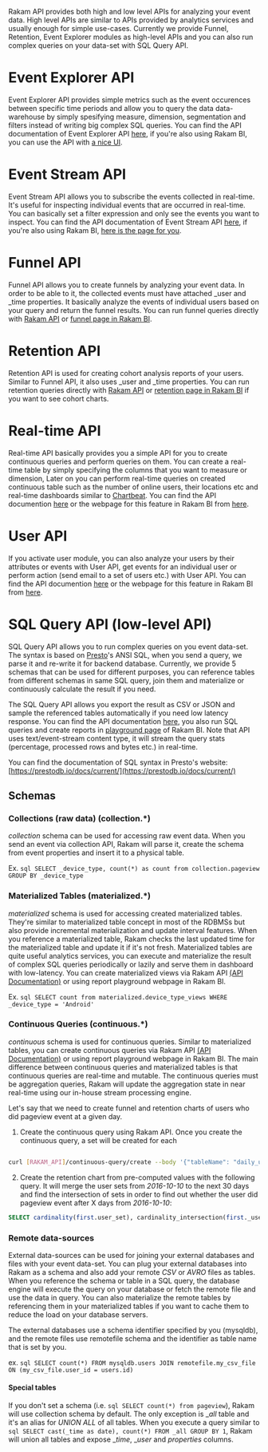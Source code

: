 Rakam API provides both high and low level APIs for analyzing your event data. 
High level APIs are similar to APIs provided by analytics services and usually enough for simple use-cases.
Currently we provide Funnel, Retention, Event Explorer modules as high-level APIs and you can also run complex queries on your data-set with SQL Query API.

# Event Explorer API

Event Explorer API provides simple metrics such as the event occurences between specific time periods and allow you to query the data data-warehouse by simply spesifying measure, dimension, segmentation and filters instead of writing big complex SQL queries. You can find the API documentation of Event Explorer API [here](https://api.rakam.io/#event-explorer), if you're also using Rakam BI, you can use the API with [a nice UI](https://app.rakam.io/event-explorer). 

# Event Stream API

Event Stream API allows you to subscribe the events collected in real-time. It's useful for inspecting individual events that are occurred in real-time. You can basically set a filter expression and only see the events you want to inspect. You can find the API documentation of Event Stream API [here](https://api.rakam.io/#event-stream), if you're also using Rakam BI, [here is the page for you](https://app.rakam.io/stream).

# Funnel API

Funnel API allows you to create funnels by analyzing your event data. 
In order to be able to it, the collected events must have attached _user and _time properties.
It basically analyze the events of individual users based on your query and return the funnel results. 
You can run funnel queries directly with [Rakam API](https://api.rakam.io/#funnel) or [funnel page in Rakam BI](https://app.rakam.io/funnel).

# Retention API

Retention API is used for creating cohort analysis reports of your users. Similar to Funnel API, it also uses _user and _time properties. You can run retention queries directly with [Rakam API](https://api.rakam.io/#retention) or [retention page in Rakam BI](https://app.rakam.io/retention) if you want to see cohort charts. 

# Real-time API

Real-time API basically provides you a simple API for you to create continuous queries and perform queries on them. You can create a real-time table by simply specifying the columns that you want to measure or dimension, Later on you can perform real-time queries on created continuous table such as the number of online users, their locations etc and real-time dashboards similar to [Chartbeat](https://chartbeat.com). You can find the API documention [here](https://api.rakam.io/#realtime) or the webpage for this feature in Rakam BI from [here](https://app.rakam.io/real-time).

# User API

If you activate user module, you can also analyze your users by their attributes or events with User API, get events for an individual user or perform action (send email to a set of users etc.) with User API. You can find the API documention [here](https://api.rakam.io/#user) or the webpage for this feature in Rakam BI from [here](https://app.rakam.io/people).

# SQL Query API (low-level API)

SQL Query API allows you to run complex queries on you event data-set. The syntax is based on [Presto](https://prestodb.io)'s ANSI SQL, when you send a query, we parse it and re-write it for backend database. Currently, we provide 5 schemas that can be used for different purposes, you can reference tables from different schemas in same SQL query, join them and materialize or continuously calculate the result if you need.

The SQL Query API allows you export the result as CSV or JSON and sample the referenced tables automatically if you need low latency response. You can find the API documentation [here](https://api.rakam.io/#execute-query-on-event-data-set), you also run SQL queries and create reports in [playground page](https://app.rakam.io/report-playground) of Rakam BI. Note that API uses text/event-stream content type, it will stream the query stats (percentage, processed rows and bytes etc.) in real-time.

You can find the documentation of SQL syntax in Presto's website: [https://prestodb.io/docs/current/](https://prestodb.io/docs/current/)

## Schemas

### Collections (raw data) (collection.*)
*collection* schema can be used for accessing raw event data. When you send an event via collection API, Rakam will parse it, create the schema from event properties and insert it to a physical table.

Ex. ```sql SELECT _device_type, count(*) as count from collection.pageview GROUP BY _device_type```

### Materialized Tables (materialized.*)
*materialized* schema is used for accessing created materialized tables. They're similar to materialized table concept in most of the RDBMSs but also provide incremental materialization and update interval features. When you reference a materialized table, Rakam checks the last updated time for the materialized table and update it if it's not fresh. Materialized tables are quite useful analytics services, you can execute and materialize the result of complex SQL queries periodically or lazily and serve them in dashboard with low-latency. You can create materialized views via Rakam API [(API Documentation)](https://api.rakam.io/#materialized-view) or using report playground webpage in Rakam BI.

Ex. ```sql SELECT count from materialized.device_type_views WHERE _device_type = 'Android'```

### Continuous Queries (continuous.*)
*continuous* schema is used for continuous queries. Similar to materialized tables, you can create continuous queries via Rakam API [(API Documentation)](https://api.rakam.io/#continuous-query) or using report playground webpage in Rakam BI. The main difference between continuous queries and materialized tables is that continuous queries are real-time and mutable. The continuous queries must be aggregation queries, Rakam will update the aggregation state in near real-time using our in-house stream processing engine.

Let's say that we need to create funnel and retention charts of users who did pageview event at a given day.

1. Create the continuous query using Rakam API. Once you create the continuous query, a set will be created for each 

```bash

curl [RAKAM_API]/continuous-query/create --body '{"tableName": "daily_users_who_viewed_page", "query": "SELECT cast(_time as date) day, set(_user) as user_set FROM pageviews GROUP BY day"}'

```

2. Create the retention chart from pre-computed values with the following query. It will merge the user sets from _2016-10-10_ to the next 30 days and find the intersection of sets in order to find out whether the user did pageview event after X days from _2016-10-10_:

```sql
SELECT cardinality(first.user_set), cardinality_intersection(first._user_set, second._user_set) FROM continuous.daily_users_who_viewed_page first JOIN continuous.daily_users_who_viewed_page second ON (first.day + INTERVAL '30' day < second.day) WHERE first.day = date '2016-10-10'
```

### Remote data-sources

External data-sources can be used for joining your external databases and files with your event data-set. You can plug your external databases into Rakam as a schema and also add your remote _CSV_ or _AVRO_ files as tables. When you reference the schema or table in a SQL query, the database engine will execute the query on your database or fetch the remote file and use the data in query. You can also materialize the remote tables by referencing them in your materialized tables if you want to cache them to reduce the load on your database servers.

The external databases use a schema identifier specified by you (mysqldb), and the remote files use remotefile schema and the identifier as table name that is set by you.

ex. ```sql SELECT count(*) FROM mysqldb.users JOIN remotefile.my_csv_file ON (my_csv_file.user_id = users.id)```

#### Special tables

If you don't set a schema (i.e. ```sql SELECT count(*) from pageview```), Rakam will use collection schema by default. The only exception is __all_ table and it's an alias for *UNION ALL* of all tables. When you execute a query similar to ```sql SELECT cast(_time as date), count(*) FROM _all GROUP BY 1```, Rakam will union all tables and expose __time_, __user_ and _properties_ columns.
